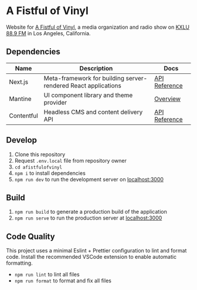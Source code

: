 # A Fistful of Vinyl

Website for [A Fistful of Vinyl](https://www.afistfulofvinyl.com/), a media organization and radio show on [KXLU 88.9 FM](https://kxlu.com/) in Los Angeles, California.

## Dependencies

| Name | Description | Docs |
| ---- | ----------- | ---- |
| Next.js | Meta-framework for building server-rendered React applications | [API Reference](https://nextjs.org/docs/app/api-reference) |
| Mantine | UI component library and theme provider | [Overview](https://mantine.dev/overview) |
| Contentful | Headless CMS and content delivery API | [API Reference](https://www.contentful.com/developers/docs/references/) |


## Develop

1. Clone this repository
2. Request `.env.local` file from repository owner
3. `cd afistfulofvinyl`
4. `npm i` to install dependencies
5. `npm run dev` to run the development server on [localhost:3000](http://localhost:3000)

## Build

1. `npm run build` to generate a production build of the application
2. `npm run serve` to run the production server at [localhost:3000](http://localhost:3000)

## Code Quality

This project uses a minimal Eslint + Prettier configuration to lint and format code. Install the recommended VSCode extension to enable automatic formatting.

- `npm run lint` to lint all files
- `npm run format` to format and fix all files